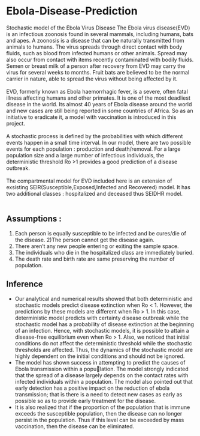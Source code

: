 # Ebola-Disease-Prediction
 Stochastic model of the Ebola Virus Disease
The Ebola virus disease(EVD) is an infectious zoonosis found in several mammals, including humans,
bats and apes. A zoonosis is a disease that can be naturally transmitted from animals to humans. The
virus spreads through direct contact with body fluids, such as blood from infected humans or other
animals. Spread may also occur from contact with items recently contaminated with bodily fluids.
Semen or breast milk of a person after recovery from EVD may carry the virus for several weeks to
months. Fruit bats are believed to be the normal carrier in nature, able to spread the virus without
being affected by it. <br><br>
EVD, formerly known as Ebola haemorrhagic fever, is a severe, often fatal illness affecting humans and other
primates. It is one of the most deadliest disease in the world. Its almost 40 years of Ebola disease around
the world and new cases are still being reported in some countries of Africa. So as an initiative to eradicate
it, a model with vaccination is introduced in this project.
<br>
<br>
A stochastic process is defined by the probabilities with which different events happen in a small time
interval. In our model, there are two possible events for each population : production and death/removal.
For a large population size and a large number of infectious individuals, the deterministic threshold Ro >1 provides a good prediction of a disease outbreak.
<br><br>
The compartmental model for EVD included here is an extension of exsisting SEIR(Susceptible,Exposed,Infected
and Recovered) model. It has two additional classes : hospitalized and deceased thus SEIDHR model.
<br><br>

## Assumptions :
1) Each person is equally susceptible to be infected and be cures/die of the disease.
2)The person cannot get the disease again.
3) There aren’t any new people entering or exiting the sample space.
4) The individuals who die in the hospitalized class are immediately buried.
5) The death rate and birth rate are same preserving the number of population.


##  Inference
- Our analytical and numerical results showed that both deterministic and stochastic models predict
disease extinction when Ro < 1. However, the predictions by these models are different when Ro > 1.
In this case, deterministic model predicts with certainty disease outbreak while the stochastic model
has a probability of disease extinction at the beginning of an infection. Hence, with stochastic models,
it is possible to attain a disease-free equilibrium even when Ro > 1. Also, we noticed that initial
conditions do not affect the deterministic threshold while the stochastic thresholds are affected. Thus,
the dynamics of the stochastic model are highly dependent on the initial conditions and should not be
ignored.
- The model has shown success in attempting to predict the causes of Ebola transmission within a population. The model strongly indicated that the spread of a disease largely depends on the contact rates
with infected individuals within a population.
The model also pointed out that early detection has a positive impact on the reduction of ebola
transmission; that is there is a need to detect new cases as early as possible so as to provide early
treatment for the disease.
- It is also realized that if the proportion of the population that is immune exceeds the susceptible
population, then the disease can no longer persist in the population. Thus if this level can be exceeded
by mass vaccination, then the disease can be eliminated.
